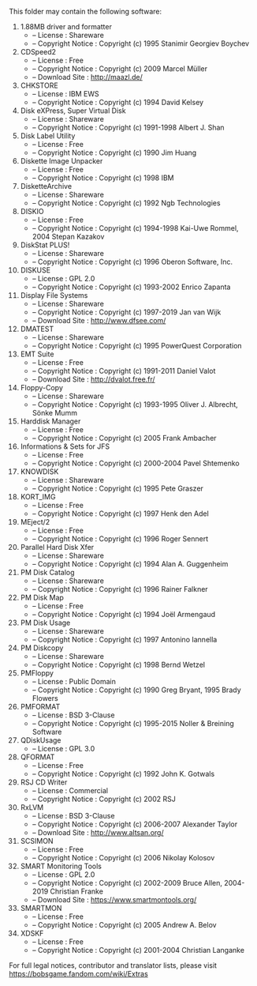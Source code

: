 ﻿This folder may contain the following software:

1. 1.88MB driver and formatter
    - – License : Shareware
    - – Copyright Notice : Copyright (c) 1995 Stanimir Georgiev Boychev
2. CDSpeed2
    - – License : Free
    - – Copyright Notice : Copyright (c) 2009 Marcel Müller
    - – Download Site : http://maazl.de/
3. CHKSTORE
    - – License : IBM EWS
    - – Copyright Notice : Copyright (c) 1994 David Kelsey
4. Disk eXPress, Super Virtual Disk
    - – License : Shareware
    - – Copyright Notice : Copyright (c) 1991-1998 Albert J. Shan
5. Disk Label Utility
    - – License : Free
    - – Copyright Notice : Copyright (c) 1990 Jim Huang
6. Diskette Image Unpacker
    - – License : Free
    - – Copyright Notice : Copyright (c) 1998 IBM
7. DisketteArchive
    - – License : Shareware
    - – Copyright Notice : Copyright (c) 1992 Ngb Technologies
8. DISKIO
    - – License : Free
    - – Copyright Notice : Copyright (c) 1994-1998 Kai-Uwe Rommel, 2004 Stepan Kazakov
9. DiskStat PLUS!
    - – License : Shareware
    - – Copyright Notice : Copyright (c) 1996 Oberon Software, Inc.
10. DISKUSE
    - – License : GPL 2.0
    - – Copyright Notice : Copyright (c) 1993-2002 Enrico Zapanta
11. Display File Systems
    - – License : Shareware
    - – Copyright Notice : Copyright (c) 1997-2019 Jan van Wijk
    - – Download Site : http://www.dfsee.com/
12. DMATEST
    - – License : Shareware
    - – Copyright Notice : Copyright (c) 1995 PowerQuest Corporation
13. EMT Suite
    - – License : Free
    - – Copyright Notice : Copyright (c) 1991-2011 Daniel Valot
    - – Download Site : http://dvalot.free.fr/
14. Floppy-Copy
    - – License : Shareware
    - – Copyright Notice : Copyright (c) 1993-1995 Oliver J. Albrecht, Sönke Mumm
15. Harddisk Manager
    - – License : Free
    - – Copyright Notice : Copyright (c) 2005 Frank Ambacher
16. Informations & Sets for JFS
    - – License : Free
    - – Copyright Notice : Copyright (c) 2000-2004 Pavel Shtemenko
17. KNOWDISK
    - – License : Shareware
    - – Copyright Notice : Copyright (c) 1995 Pete Graszer
18. KORT_IMG
    - – License : Free
    - – Copyright Notice : Copyright (c) 1997 Henk den Adel
19. MEject/2
    - – License : Free
    - – Copyright Notice : Copyright (c) 1996 Roger Sennert
20. Parallel Hard Disk Xfer
    - – License : Shareware
    - – Copyright Notice : Copyright (c) 1994 Alan A. Guggenheim
21. PM Disk Catalog
    - – License : Shareware
    - – Copyright Notice : Copyright (c) 1996 Rainer Falkner
22. PM Disk Map
    - – License : Free
    - – Copyright Notice : Copyright (c) 1994 Joël Armengaud
23. PM Disk Usage
    - – License : Shareware
    - – Copyright Notice : Copyright (c) 1997 Antonino Iannella
24. PM Diskcopy
    - – License : Shareware
    - – Copyright Notice : Copyright (c) 1998 Bernd Wetzel
25. PMFloppy
    - – License : Public Domain
    - – Copyright Notice : Copyright (c) 1990 Greg Bryant, 1995 Brady Flowers
26. PMFORMAT
    - – License : BSD 3-Clause
    - – Copyright Notice : Copyright (c) 1995-2015 Noller & Breining Software
27. QDiskUsage
    - – License : GPL 3.0
28. QFORMAT
    - – License : Free
    - – Copyright Notice : Copyright (c) 1992 John K. Gotwals
29. RSJ CD Writer
    - – License : Commercial
    - – Copyright Notice : Copyright (c) 2002 RSJ
30. RxLVM
    - – License : BSD 3-Clause
    - – Copyright Notice : Copyright (c) 2006-2007 Alexander Taylor
    - – Download Site : http://www.altsan.org/
31. SCSIMON
    - – License : Free
    - – Copyright Notice : Copyright (c) 2006 Nikolay Kolosov
32. SMART Monitoring Tools
    - – License : GPL 2.0
    - – Copyright Notice : Copyright (c) 2002-2009 Bruce Allen, 2004-2019 Christian Franke
    - – Download Site : https://www.smartmontools.org/
33. SMARTMON
    - – License : Free
    - – Copyright Notice : Copyright (c) 2005 Andrew A. Belov
34. XDSKF
    - – License : Free
    - – Copyright Notice : Copyright (c) 2001-2004 Christian Langanke

For full legal notices, contributor and translator lists, please visit https://bobsgame.fandom.com/wiki/Extras